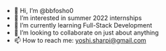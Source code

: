 - 👋 Hi, I’m @bbfosho0
- 👀 I’m interested in summer 2022 internships
- 🌱 I’m currently learning Full-Stack Development
- 💞️ I’m looking to collaborate on just about anything
- 📫 How to reach me: yoshi.sharpi@gmail.com

<!---
bbfosho0/bbfosho0 is a ✨ special ✨ repository because its `README.md` (this file) appears on your GitHub profile.
You can click the Preview link to take a look at your changes.
--->
